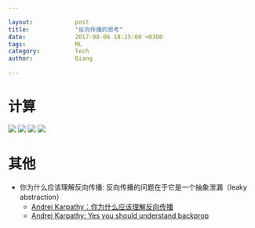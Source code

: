 ```yaml
---

layout:            post  
title:             "反向传播的思考"  
date:              2017-08-06 18:25:00 +0300  
tags:              ML  
category:          Tech  
author:            Qiang  

---
```


# 计算
![](http://ac-kYXueNLw.clouddn.com/e22342dde68c7d30.jpg)
![](http://ac-kYXueNLw.clouddn.com/bb0f41f6fed34ece.jpg)
![](http://ac-kYXueNLw.clouddn.com/5f9594b6e0bb9823.jpg)
![](http://ac-kYXueNLw.clouddn.com/5e3910377880dd09.jpg)

# 其他
- 你为什么应该理解反向传播: 反向传播的问题在于它是一个抽象泄漏（leaky abstraction）
    - [Andrej Karpathy：你为什么应该理解反向传播](https://www.jiqizhixin.com/articles/080127de-ceab-4e78-9402-26e93896c1c9)
    - [Andrej Karpathy: Yes you should understand backprop](https://medium.com/@karpathy/yes-you-should-understand-backprop-e2f06eab496b)